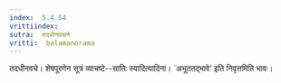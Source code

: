 ```yaml
---
index:  5.4.54
vrittiindex: 
sutra:  तदधीनवचने
vritti:  balamanorama 
---
```


तदधीनवचे। शेषपूरणेन सूत्रं व्याचष्टे--सातिः स्यादित्यादिना। `अभूततद्भावे' इति निवृत्तमिति भावः। 

